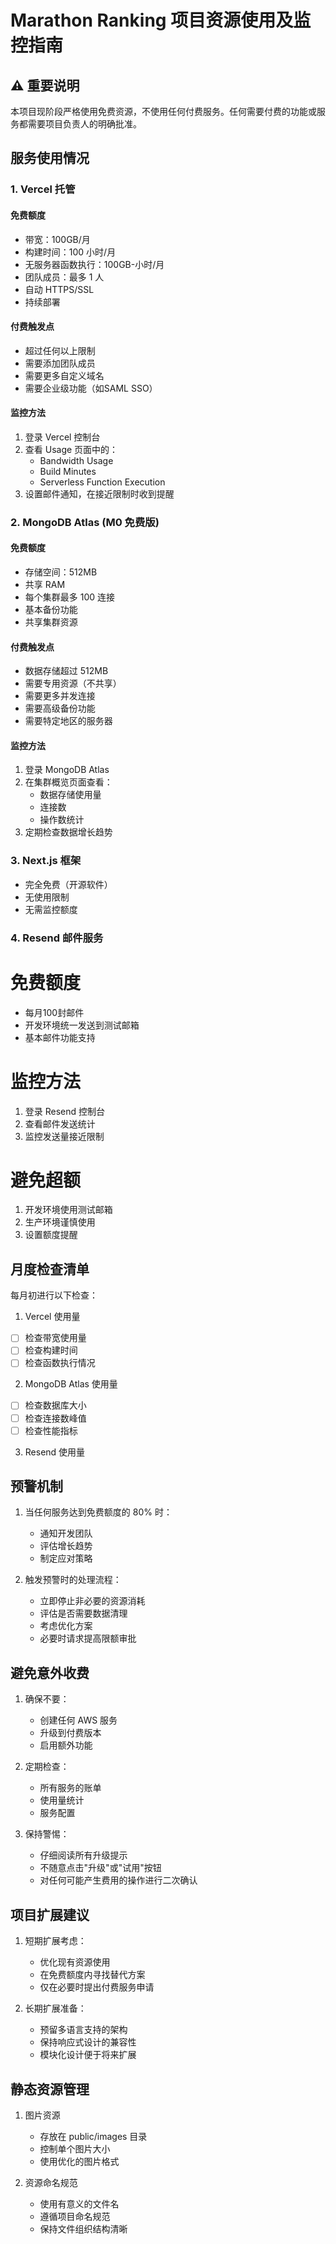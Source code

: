 # Marathon Ranking 项目资源使用及监控指南

## ⚠️ 重要说明
本项目现阶段严格使用免费资源，不使用任何付费服务。任何需要付费的功能或服务都需要项目负责人的明确批准。

## 服务使用情况

### 1. Vercel 托管
#### 免费额度
- 带宽：100GB/月
- 构建时间：100 小时/月
- 无服务器函数执行：100GB-小时/月
- 团队成员：最多 1 人
- 自动 HTTPS/SSL
- 持续部署

#### 付费触发点
- 超过任何以上限制
- 需要添加团队成员
- 需要更多自定义域名
- 需要企业级功能（如SAML SSO）

#### 监控方法
1. 登录 Vercel 控制台
2. 查看 Usage 页面中的：
   - Bandwidth Usage
   - Build Minutes
   - Serverless Function Execution
3. 设置邮件通知，在接近限制时收到提醒

### 2. MongoDB Atlas (M0 免费版)
#### 免费额度
- 存储空间：512MB
- 共享 RAM
- 每个集群最多 100 连接
- 基本备份功能
- 共享集群资源

#### 付费触发点
- 数据存储超过 512MB
- 需要专用资源（不共享）
- 需要更多并发连接
- 需要高级备份功能
- 需要特定地区的服务器

#### 监控方法
1. 登录 MongoDB Atlas
2. 在集群概览页面查看：
   - 数据存储使用量
   - 连接数
   - 操作数统计
3. 定期检查数据增长趋势

### 3. Next.js 框架
- 完全免费（开源软件）
- 无使用限制
- 无需监控额度

### 4. Resend 邮件服务
# 免费额度
- 每月100封邮件
- 开发环境统一发送到测试邮箱
- 基本邮件功能支持

# 监控方法
1. 登录 Resend 控制台
2. 查看邮件发送统计
3. 监控发送量接近限制

# 避免超额
1. 开发环境使用测试邮箱
2. 生产环境谨慎使用
3. 设置额度提醒

## 月度检查清单
每月初进行以下检查：

1. Vercel 使用量
- [ ] 检查带宽使用量
- [ ] 检查构建时间
- [ ] 检查函数执行情况

2. MongoDB Atlas 使用量
- [ ] 检查数据库大小
- [ ] 检查连接数峰值
- [ ] 检查性能指标

3. Resend 使用量



## 预警机制
1. 当任何服务达到免费额度的 80% 时：
   - 通知开发团队
   - 评估增长趋势
   - 制定应对策略

2. 触发预警时的处理流程：
   - 立即停止非必要的资源消耗
   - 评估是否需要数据清理
   - 考虑优化方案
   - 必要时请求提高限额审批

## 避免意外收费
1. 确保不要：
   - 创建任何 AWS 服务
   - 升级到付费版本
   - 启用额外功能

2. 定期检查：
   - 所有服务的账单
   - 使用量统计
   - 服务配置

3. 保持警惕：
   - 仔细阅读所有升级提示
   - 不随意点击"升级"或"试用"按钮
   - 对任何可能产生费用的操作进行二次确认

## 项目扩展建议
1. 短期扩展考虑：
   - 优化现有资源使用
   - 在免费额度内寻找替代方案
   - 仅在必要时提出付费服务申请

2. 长期扩展准备：
   - 预留多语言支持的架构
   - 保持响应式设计的兼容性
   - 模块化设计便于将来扩展

## 静态资源管理
1. 图片资源
   - 存放在 public/images 目录
   - 控制单个图片大小
   - 使用优化的图片格式

2. 资源命名规范
   - 使用有意义的文件名
   - 遵循项目命名规范
   - 保持文件组织结构清晰
